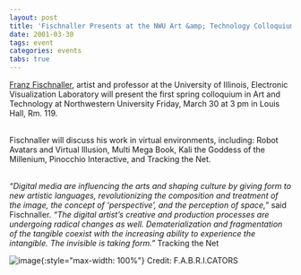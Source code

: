 ```yaml
---
layout: post
title: 'Fischnaller Presents at the NWU Art &amp; Technology Colloquium'
date: 2001-03-30
tags: event
categories: events
tabs: true
---
```


<a href="http://www.evl.uic.edu/franz/index.html">Franz Fischnaller</a>, artist and professor at the University of Illinois, Electronic Visualization Laboratory will present the first spring colloquium in Art and Technology at Northwestern University Friday, March 30 at 3 pm in Louis Hall, Rm. 119.<br><br>

Fischnaller will discuss his work in virtual environments, including: Robot Avatars and Virtual Illusion, Multi Mega Book, Kali the Goddess of the Millenium, Pinocchio Interactive, and Tracking the Net.<br><br>

<em>&ldquo;Digital media are influencing the arts and shaping culture by giving form to new artistic languages, revolutionizing the composition and treatment of the image, the concept of &lsquo;perspective&rsquo;, and the perception of space,&rdquo;</em> said Fischnaller. <em>&ldquo;The digital artist&rsquo;s creative and production processes are undergoing radical changes as well. Dematerialization and fragmentation of the tangible coexist with the increasing ability to experience the intangible. The invisible is taking form.&rdquo;</em>
Tracking the Net

![image](https://www.evl.uic.edu/output/originals/ffischnaller.jpg-srcw.jpg){:style="max-width: 100%"}
Credit: F.A.B.R.I.CATORS

